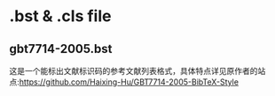 # .bst & .cls file

## gbt7714-2005.bst
这是一个能标出文献标识码的参考文献列表格式，具体特点详见原作者的站点:https://github.com/Haixing-Hu/GBT7714-2005-BibTeX-Style

